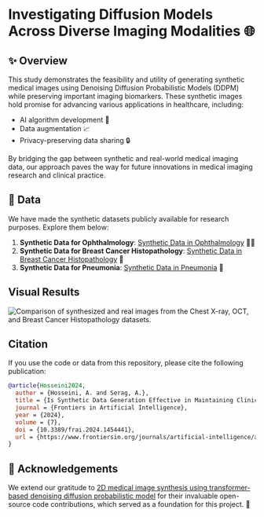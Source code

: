# Investigating Diffusion Models Across Diverse Imaging Modalities 🌐

## ✨ Overview
This study demonstrates the feasibility and utility of generating synthetic medical images using Denoising Diffusion Probabilistic Models (DDPM) while preserving important imaging biomarkers. These synthetic images hold promise for advancing various applications in healthcare, including:

- AI algorithm development 🤖
- Data augmentation 📈
- Privacy-preserving data sharing 🔒

By bridging the gap between synthetic and real-world medical imaging data, our approach paves the way for future innovations in medical imaging research and clinical practice.


## 📂 Data
We have made the synthetic datasets publicly available for research purposes. Explore them below:

1. **Synthetic Data for Ophthalmology**: [Synthetic Data in Ophthalmology](https://huggingface.co/datasets/serag-ai/I-SynMed-Ophthalmology) 👩‍🎨
2. **Synthetic Data for Breast Cancer Histopathology**: [Synthetic Data in Breast Cancer Histopathology](https://huggingface.co/datasets/serag-ai/I-SynMed-Histopathology) 🎩
3. **Synthetic Data for Pneumonia**: [Synthetic Data in Pneumonia](https://huggingface.co/datasets/serag-ai/I-SynMed-Radiology) 💉

## Visual Results
![Comparison of synthesized and real images from the Chest X-ray, OCT, and Breast Cancer Histopathology datasets. ](assets/visual.png)

## Citation
If you use the code or data from this repository, please cite the following publication: 

```bibtex
@article{Hosseini2024,
  author = {Hosseini, A. and Serag, A.},
  title = {Is Synthetic Data Generation Effective in Maintaining Clinical Biomarkers? Investigating Diffusion Models Across Diverse Imaging Modalities},
  journal = {Frontiers in Artificial Intelligence},
  year = {2024},
  volume = {7},
  doi = {10.3389/frai.2024.1454441},
  url = {https://www.frontiersin.org/journals/artificial-intelligence/articles/10.3389/frai.2024.1454441/abstract}
}
``` 


## 🙏 Acknowledgements
We extend our gratitude to [2D medical image synthesis using transformer-based denoising diffusion probabilistic model](https://github.com/shaoyanpan/2D-Medical-Denoising-Diffusion-Probabilistic-Model-) for their invaluable open-source code contributions, which served as a foundation for this project. 🌟

